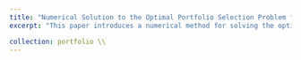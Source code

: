 ```yaml
---
title: "Numerical Solution to the Optimal Portfolio Selection Problem for Power Utility Function [PDF](https://github.com/kenrickraymond/Numerical-Solution-to-the-Optimal-Portfolio-Selection-Problem-for-Power-Utility-Function/blob/main/Numerical%20Solution%20to%20the%20Optimal%20Portfolio%20Selection%20Problem%20for%20Power%20Utility%20Function.pdf) [Github](https://github.com/kenrickraymond/Numerical-Solution-to-the-Optimal-Portfolio-Selection-Problem-for-Power-Utility-Function)"
excerpt: "This paper introduces a numerical method for solving the optimal portfolio selection problem in a financial market with two assets: a risk-free bond and a risky stock. The goal is to find an investment strategy that *maximizes the expected utility of terminal wealth*. The problem is modeled as a stochastic differential equation, which describes the evolution of the wealth process over time. The solution is approached by solving the *Hamilton-Jacobi-Bellman equation* using a finite difference scheme, where both the state and time are discretized. *Central differencing is used for most terms, with forward and backward differencing applied where necessary to maintain stability*.<br/>"

collection: portfolio \\
---
```

<!-- 
This is an item in your portfolio. It can be have images or nice text. If you name the file .md, it will be parsed as markdown. If you name the file .html, it will be parsed as HTML.  -->
